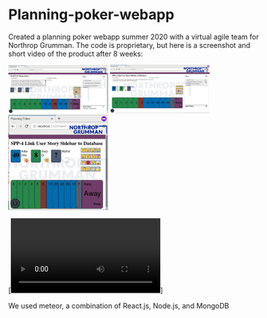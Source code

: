 # Planning-poker-webapp
Created a planning poker webapp summer 2020 with a virtual agile team for Northrop Grumman. The code is proprietary, but here is a screenshot and short video of the product after 8 weeks: 

<img src="https://github.com/DorotheaF/Planning-poker-webapp/blob/master/PP1_watermarked.jpg" width="200" />

<img src="https://github.com/DorotheaF/Planning-poker-webapp/blob/master/pp2_watermarked.jpg" width="200"/>

<img src="https://github.com/DorotheaF/Planning-poker-webapp/blob/master/PP3_watermarked.jpg" width="200" />

[![](https://github.com/DorotheaF/Planning-poker-webapp/blob/master/Watermaked_PPDemo.mp4)]

We used meteor, a combination of React.js, Node.js, and MongoDB

